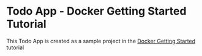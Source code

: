 # Todo App - Docker Getting Started Tutorial
This Todo App is created as a sample project in the [Docker Getting Started](https://github.com/tbvogel/docker-getting-started) tutorial
